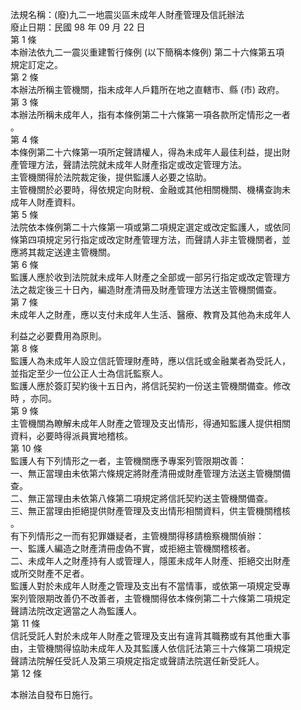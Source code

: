 法規名稱：(廢)九二一地震災區未成年人財產管理及信託辦法  
廢止日期：民國 98 年 09 月 22 日  
第 1 條  
本辦法依九二一震災重建暫行條例 (以下簡稱本條例) 第二十六條第五項  
規定訂定之。  
第 2 條  
本辦法所稱主管機關，指未成年人戶籍所在地之直轄市、縣 (市) 政府。  
第 3 條  
本辦法所稱未成年人，指有本條例第二十六條第一項各款所定情形之一者  
。  
第 4 條  
本條例第二十六條第一項所定聲請權人，得為未成年人最佳利益，提出財  
產管理方法，聲請法院就未成年人財產指定或改定管理方法。  
主管機關得於法院裁定後，提供監護人必要之協助。  
主管機關於必要時，得依規定向財稅、金融或其他相關機關、機構查詢未  
成年人財產資料。  
第 5 條  
法院依本條例第二十六條第一項或第二項規定選定或改定監護人，或依同  
條第四項規定另行指定或改定財產管理方法，而聲請人非主管機關者，並  
應將其裁定送達主管機關。  
第 6 條  
監護人應於收到法院就未成年人財產之全部或一部另行指定或改定管理方  
法之裁定後三十日內，編造財產清冊及財產管理方法送主管機關備查。  
第 7 條  
未成年人之財產，應以支付未成年人生活、醫療、教育及其他為未成年人  


利益之必要費用為原則。  
第 8 條  
監護人為未成年人設立信託管理財產時，應以信託或金融業者為受託人，  
並指定至少一位公正人士為信託監察人。  
監護人應於簽訂契約後十五日內，將信託契約一份送主管機關備查。修改  
時 ，亦同。  
第 9 條  
主管機關為瞭解未成年人財產之管理及支出情形，得通知監護人提供相關  
資料，必要時得派員實地稽核。  
第 10 條  
監護人有下列情形之一者，主管機關應予專案列管限期改善：  
一、無正當理由未依第六條規定將財產清冊或財產管理方法送主管機關備  
查。  
二、無正當理由未依第八條第二項規定將信託契約送主管機關備查。  
三、無正當理由拒絕提供財產管理及支出情形相關資料，供主管機關稽核  
。  
有下列情形之一而有犯罪嫌疑者，主管機關得移請檢察機關偵辦：  
一、監護人編造之財產清冊虛偽不實，或拒絕主管機關稽核者。  
二、未成年人之財產持有人或管理人，隱匿未成年人財產、拒絕交出財產  
或所交財產不足者。  
監護人對於未成年人財產之管理及支出有不當情事，或依第一項規定受專  
案列管限期改善仍不改善者，主管機關得依本條例第二十六條第二項規定  
聲請法院改定適當之人為監護人。  
第 11 條  
信託受託人對於未成年人財產之管理及支出有違背其職務或有其他重大事  
由，主管機關得協助未成年人及其監護人依信託法第三十六條第二項規定  
聲請法院解任受託人及第三項規定指定或聲請法院選任新受託人。  
第 12 條  


本辦法自發布日施行。  


